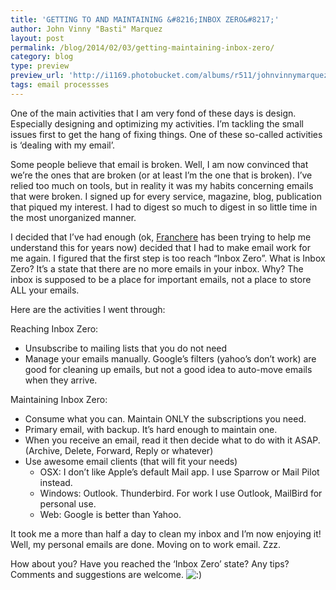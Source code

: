 ```yaml
---
title: 'GETTING TO AND MAINTAINING &#8216;INBOX ZERO&#8217;'
author: John Vinny "Basti" Marquez
layout: post
permalink: /blog/2014/02/03/getting-maintaining-inbox-zero/
category: blog
type: preview
preview_url: 'http://i1169.photobucket.com/albums/r511/johnvinnymarquez/inbox_zps2136e8d7.jpg'
tags: email processses
---
```

One of the main activities that I am very fond of these days is design. Especially designing and optimizing my activities. I’m tackling the small issues first to get the hang of fixing things. One of these so-called activities is &#8216;dealing with my email&#8217;.

Some people believe that email is broken. Well, I am now convinced that we’re the ones that are broken (or at least I&#8217;m the one that is broken). I’ve relied too much on tools, but in reality it was my habits concerning emails that were broken. I signed up for every service, magazine, blog, publication that piqued my interest. I had to digest so much to digest in so little time in the most unorganized manner.

I decided that I&#8217;ve had enough (ok, [Franchere][1] has been trying to help me understand this for years now) decided that I had to make email work for me again. I figured that the first step is too reach “Inbox Zero”. What is Inbox Zero? It’s a state that there are no more emails in your inbox. Why? The inbox is supposed to be a place for important emails, not a place to store ALL your emails.

Here are the activities I went through:

Reaching Inbox Zero:

*   Unsubscribe to mailing lists that you do not need
*   Manage your emails manually. Google’s filters (yahoo’s don’t work) are good for cleaning up emails, but not a good idea to auto-move emails when they arrive.


Maintaining Inbox Zero:

*   Consume what you can. Maintain ONLY the subscriptions you need.
*   Primary email, with backup. It’s hard enough to maintain one.
*   When you receive an email, read it then decide what to do with it ASAP. (Archive, Delete, Forward, Reply or whatever)
*   Use awesome email clients (that will fit your needs) 
    *   OSX: I don&#8217;t like Apple’s default Mail app. I use Sparrow or Mail Pilot instead.
    *   Windows: Outlook. Thunderbird. For work I use Outlook, MailBird for personal use.
    *   Web: Google is better than Yahoo.

It took me a more than half a day to clean my inbox and I&#8217;m now enjoying it! Well, my personal emails are done. Moving on to work email. Zzz.

How about you? Have you reached the &#8216;Inbox Zero&#8217; state? Any tips? Comments and suggestions are welcome. <img src="http://johnvinnymarquez.net/wp-includes/images/smilies/icon_smile.gif" alt=":)" class="wp-smiley" />

 [1]: http://francherechan.com
